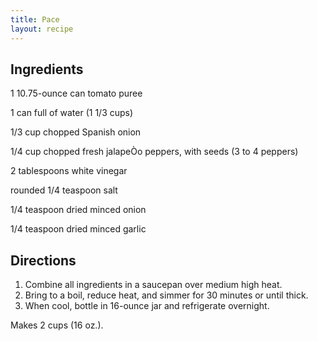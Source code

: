 ```yaml
---
title: Pace
layout: recipe
---
```


## Ingredients 
1 10.75-ounce can tomato puree

1 can full of water (1 1/3 cups)

1/3 cup chopped Spanish onion

1/4 cup chopped fresh jalapeÒo peppers, with seeds (3 to 4 peppers)

2 tablespoons white vinegar

rounded 1/4 teaspoon salt

1/4 teaspoon dried minced onion

1/4 teaspoon dried minced garlic

## Directions

1. Combine all ingredients in a saucepan over medium high heat.
2. Bring to a boil, reduce heat, and simmer for 30 minutes or until thick.
3. When cool, bottle in 16-ounce jar and refrigerate overnight.

Makes 2 cups (16 oz.).
